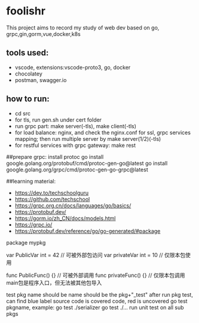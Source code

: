 # foolishr

This project aims to record my study of web dev based on go, grpc,gin,gorm,vue,docker,k8s


## tools used:
- vscode, extensions:vscode-proto3, go, docker
- chocolatey
- postman, swagger.io

## how to run:
- cd src
- for tls, run gen.sh under cert folder
- run grpc part: make server(-tls), make client(-tls)
- for load balance: nginx, and check the nginx.conf for ssl, grpc services mapping; then run multiple server by make server(1/2)(-tls)
- for restful services with grpc gateway: make rest


##prepare grpc:
install protoc
go install google.golang.org/protobuf/cmd/protoc-gen-go@latest
go install google.golang.org/grpc/cmd/protoc-gen-go-grpc@latest

##learning material:
- https://dev.to/techschoolguru
- https://github.com/techschool
- https://grpc.org.cn/docs/languages/go/basics/
- https://protobuf.dev/
- https://gorm.io/zh_CN/docs/models.html
- https://grpc.io/
- https://protobuf.dev/reference/go/go-generated/#package

package mypkg 

var PublicVar int = 42  // 可被外部包访问 
var privateVar int = 10  // 仅限本包使用 

func PublicFunc() {}     // 可被外部调用 
func privateFunc() {}    // 仅限本包调用 
main包是程序入口，但无法被其他包导入

test pkg name should be name should be the pkg+"_test"
after run pkg test, can find blue label source code is covered code, red is uncovered
go test pkgname, example: go test ./serializer
go test ./... run unit test on all sub pkgs
